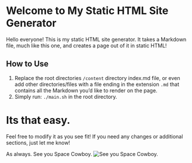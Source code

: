 # Welcome to My Static HTML Site Generator

Hello everyone! This is my static HTML site generator. It takes a Markdown file, much like this one, and creates a page out of it in static HTML!

## How to Use

1. Replace the root directories `/content` directory index.md file, or even add other directories/files  with a file ending in the extension `.md` that contains all the Markdown you’d like to render on the page.
2. Simply run: `./main.sh` in the root directory.

   

# Its that easy.

Feel free to modify it as you see fit! If you need any changes or additional sections, just let me know!

As always. See you Space Cowboy. ![See you Space Cowboy.](https://dotandline.net/wp-content/uploads/2018/04/1_58uZVuKlz4bhBJF1BL9qdA.jpeg)
